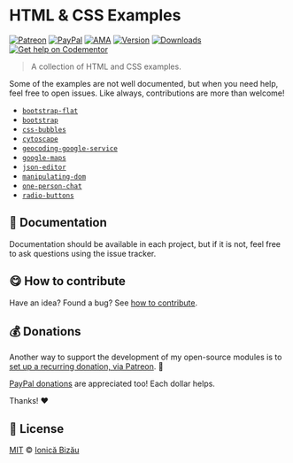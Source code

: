 
# HTML & CSS Examples

 [![Patreon](https://img.shields.io/badge/Support%20me%20on-Patreon-%23e6461a.svg)][paypal-donations] [![PayPal](https://img.shields.io/badge/%24-paypal-f39c12.svg)][paypal-donations] [![AMA](https://img.shields.io/badge/ask%20me-anything-1abc9c.svg)](https://github.com/IonicaBizau/ama) [![Version](https://img.shields.io/npm/v/html-css-examples.svg)](https://www.npmjs.com/package/html-css-examples) [![Downloads](https://img.shields.io/npm/dt/html-css-examples.svg)](https://www.npmjs.com/package/html-css-examples) [![Get help on Codementor](https://cdn.codementor.io/badges/get_help_github.svg)](https://www.codementor.io/johnnyb?utm_source=github&utm_medium=button&utm_term=johnnyb&utm_campaign=github)

> A collection of HTML and CSS examples.

Some of the examples are not well documented, but when you need help, feel free to open issues.
Like always, contributions are more than welcome!
- [`bootstrap-flat`](/bootstrap-flat/)
 - [`bootstrap`](/bootstrap/)
 - [`css-bubbles`](/css-bubbles/)
- [`cytoscape`](/cytoscape)
 - [`geocoding-google-service`](/geocoding-google-service/)
 - [`google-maps`](/google-maps/)
 - [`json-editor`](/json-editor/)
 - [`manipulating-dom`](/manipulating-dom/)
 - [`one-person-chat`](/one-person-chat/)
 - [`radio-buttons`](/radio-buttons/)

## :memo: Documentation

Documentation should be available in each project, but if it is not, feel free to ask questions using the issue tracker.

## :yum: How to contribute
Have an idea? Found a bug? See [how to contribute][contributing].

## :moneybag: Donations

Another way to support the development of my open-source modules is
to [set up a recurring donation, via Patreon][patreon]. :rocket:

[PayPal donations][paypal-donations] are appreciated too! Each dollar helps.

Thanks! :heart:


## :scroll: License

[MIT][license] © [Ionică Bizău][website]

[patreon]: https://www.patreon.com/ionicabizau
[paypal-donations]: https://www.paypal.com/cgi-bin/webscr?cmd=_s-xclick&hosted_button_id=RVXDDLKKLQRJW
[donate-now]: http://i.imgur.com/6cMbHOC.png

[license]: http://showalicense.com/?fullname=Ionic%C4%83%20Biz%C4%83u%20%3Cbizauionica%40gmail.com%3E%20(http%3A%2F%2Fionicabizau.net)&year=2013#license-mit
[website]: http://ionicabizau.net
[contributing]: /CONTRIBUTING.md
[docs]: /DOCUMENTATION.md
